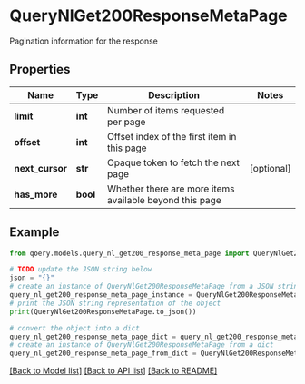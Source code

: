 # QueryNlGet200ResponseMetaPage

Pagination information for the response

## Properties

Name | Type | Description | Notes
------------ | ------------- | ------------- | -------------
**limit** | **int** | Number of items requested per page | 
**offset** | **int** | Offset index of the first item in this page | 
**next_cursor** | **str** | Opaque token to fetch the next page | [optional] 
**has_more** | **bool** | Whether there are more items available beyond this page | 

## Example

```python
from qoery.models.query_nl_get200_response_meta_page import QueryNlGet200ResponseMetaPage

# TODO update the JSON string below
json = "{}"
# create an instance of QueryNlGet200ResponseMetaPage from a JSON string
query_nl_get200_response_meta_page_instance = QueryNlGet200ResponseMetaPage.from_json(json)
# print the JSON string representation of the object
print(QueryNlGet200ResponseMetaPage.to_json())

# convert the object into a dict
query_nl_get200_response_meta_page_dict = query_nl_get200_response_meta_page_instance.to_dict()
# create an instance of QueryNlGet200ResponseMetaPage from a dict
query_nl_get200_response_meta_page_from_dict = QueryNlGet200ResponseMetaPage.from_dict(query_nl_get200_response_meta_page_dict)
```
[[Back to Model list]](../README.md#documentation-for-models) [[Back to API list]](../README.md#documentation-for-api-endpoints) [[Back to README]](../README.md)


